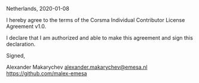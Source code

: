 Netherlands, 2020-01-08

I hereby agree to the terms of the Corsma Individual Contributor License
Agreement v1.0.

I declare that I am authorized and able to make this agreement and sign this
declaration.

Signed,

Alexander Makarychev alexander.makarychev@emesa.nl https://github.com/malex-emesa
